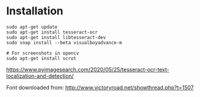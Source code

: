 # Installation

```
sudo apt-get update
sudo apt-get install tesseract-ocr
sudo apt-get install libtesseract-dev
sudo snap install --beta visualboyadvance-m

# For screenshots in opencv
sudo apt-get install scrot
```

https://www.pyimagesearch.com/2020/05/25/tesseract-ocr-text-localization-and-detection/

Font downloaded from: http://www.victoryroad.net/showthread.php?t=1507
